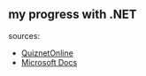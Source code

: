 my progress with .NET
----------------------

sources:
- [QuiznetOnline](http://www.quiznetonline.com)
- [Microsoft Docs](https://docs.microsoft.com)
